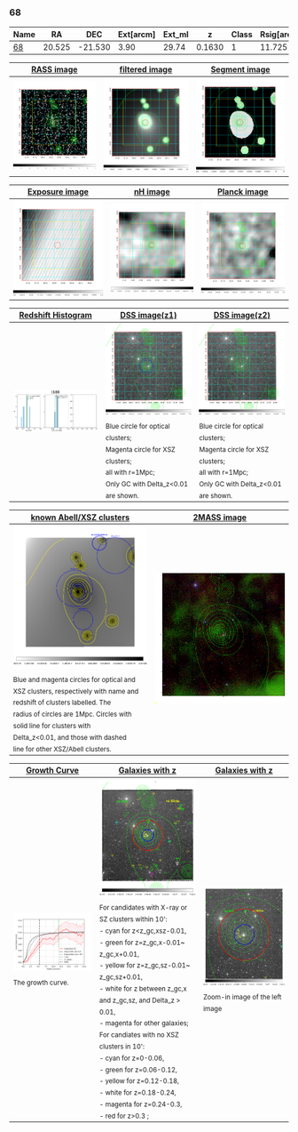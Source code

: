 <div STYLE="page-break-after: always;"></div>

### 68

|Name          |RA          |DEC      | Ext[arcm] | Ext_ml | z    | Class| Rsig[arcmin] | CRsig[c/s] | CR500[c/s] | R500[Mpc] |L500[erg/s]|F500[erg/s/cm^2]| M500[Msun]|Tx[keV]|beta|GC(XSZ,Delta_z<0.01)| GC(OPT,Delta_z<0.01)|GC|alias|
|--------------|------------|------------|---|---|-----------|--------|------|------|----|----|----|----|----|----|----|----|----|----|---|
|[68](script/68.md)     | 20.525       | -21.530       | 3.90    | 29.74   | 0.1630 | 1   | 11.725 |0.098 |0.090 |0.907 |1.336e+44 |1.829e-12 |2.490e+14 |3.959 |1.016 |-, |Wen, |-, |t188|

|[RASS image](../image/68/68_img.pdf)|[filtered image](../image/68/68_fil.pdf)|[Segment image](../image/68/68_seg.pdf)|
|-------------------|--------------------|-------------------|
| <img src="../image/68/68_img.png" width="300">  | <img src="../image/68/68_fil.png" width="300">   | <img src="../image/68/68_seg.png" width="300">  |

|[Exposure image](../image/68/68_mex.pdf)| [nH image](../image/68/68_nh.pdf)| [Planck image](../image/68/68_p.pdf)|
|-------------------|--------------------|-------------------|
|<img src="../image/68/68_mex.png" width="300">   | <img src="../image/68/68_nh.png" width="300">    | <img src="../image/68/68_p.png" width="300"> |

|[Redshift Histogram](../image/68/68_zg.pdf) | [DSS image(z1)](../image/68/68_dss_z1.pdf)      |  [DSS image(z2)](../image/68/68_dss_z2.pdf)    |
|-------------------|--------------------|-------------------|
|<img src="../image/68/68_zg.png" width="300"> |<img src="../image/68/68_dss_z1.png" width="300"> <sub><br>Blue circle for optical clusters; <br>Magenta circle for XSZ clusters; <br>all with r=1Mpc; <br>Only GC with Delta_z<0.01 are shown. </sub>| <img src="../image/68/68_dss_z2.png" width="300"><sub><br>Blue circle for optical clusters; <br>Magenta circle for XSZ clusters; <br>all with r=1Mpc; <br>Only GC with Delta_z<0.01 are shown. </sub> |

|[known Abell/XSZ clusters](../image/68/68_m.pdf) | [2MASS image](../image/68/68_2mass.pdf)      |
|-------------------|-------------------|
|<img src=../image/68/68_m.png width="300"> <sub><br>Blue and magenta circles for optical and <br>XSZ clusters, respectively with name and <br>redshift of clusters labelled. The <br>radius of circles are 1Mpc. Circles with <br>solid line for clusters with <br>Delta_z<0.01, and those with dashed <br>line for other XSZ/Abell clusters.        </sub>|<img src="../image/68/68_2mass.png" width="300">  |

|[Growth Curve](../image/68/68_gca_all.png) |[Galaxies with z](../image/68/68_opt_ned.pdf) |[Galaxies with z](../image/68/68_opt_ned_zoom.pdf) |
|-------------------|-------------------|-------------------|
| <img src="../image/68/68_gca_all.png" width="300"> <sub><br>The growth curve.</sub>| <img src=../image/68/68_opt_ned.png width="300"> <br><sub> For candidates with X-ray or SZ clusters within 10': <br> - cyan for z<z_gc,xsz-0.01, <br> - green for z=z_gc,x-0.01~ z_gc,x+0.01, <br> - yellow for z=z_gc,sz-0.01~ z_gc,sz+0.01, <br> - white for z between z_gc,x and z_gc,sz, and Delta_z > 0.01, <br> - magenta for other galaxies; <br>For candiates with no XSZ clusters in 10': <br> - cyan for z=0-0.06, <br> - green for z=0.06-0.12, <br> - yellow for z=0.12-0.18, <br> - white for z=0.18-0.24, <br> - magenta for z=0.24-0.3, <br> - red for z>0.3 ;  </sub>|<img src=../image/68/68_opt_ned_zoom.png width="300">  <br><sub> Zoom-in image of the left image</sub>|




